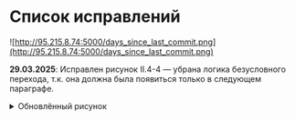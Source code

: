 # Список исправлений

![http://95.215.8.74:5000/days_since_last_commit.png](http://95.215.8.74:5000/days_since_last_commit.png)

**29.03.2025**: Исправлен рисунок II.4-4 — убрана логика безусловного перехода, т.к. она должна была появиться только в следующем параграфе.

<details>
<summary> Обновлённый рисунок </summary>

![.pic/Labs/lab_04_cybercobra/ppd_4.drawio.svg](.pic/Labs/lab_04_cybercobra/ppd_4.drawio.svg)

Рисунок II.4-4. Реализация условного перехода.

</details>
